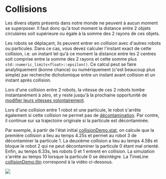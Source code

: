 # Collisions

Les divers objets présents dans notre monde ne peuvent à aucun moment se superposer. Il faut
donc qu'à tout moment la distance entre 2 objets circulaires soit supérieure ou égale à la 
somme des 2 rayons de ces objets. 

Les robots se déplaçant, ils peuvent entrer en collision avec d'autres robots ou particules. 
Dans ce cas, vous devez calculer l'instant exact de cette collision, i.e. un instant tel qu'à 
ce moment la distance entre les 2 centres soit comprise entre la somme des 2 rayons et cette somme plus
`std::numeric_limits<float>::epsilon()`. Ce calcul peut se faire analytiquement (bonne chance) ou numériquement (c'est beaucoup plus simple) 
par recherche dichotomique entre un instant avant collision et un instant après collision. 

Lors d'une collision entre 2 robots, la vitesse de ces 2 robots tombe instantanément à zéro, et 
y reste jusqu'à la prochaine opportunité de [modifier leurs vitesses volontairement](../Command). 

Lors d'une collision entre 1 robot et une particule, le robot s'arrête également si cette 
collision ne permet pas de [décontamination](../Decontamination). Par contre, il continue
sur sa trajectoire originale si la particule est décontaminée. 

Par exemple, à partir de l'état initial [collisionDemo.stat](./collisionDemo.stat), on 
calcule que la première collision a lieu au temps 4.25s et permet au robot 3 de 
décontaminer la particule 1. La deuxième collision a lieu au temps 4.58s et bloque 
le robot 2 qui ne peut décontaminer la particule 0 étant mal orienté. Enfin, au temps
6.33s, les robots 0 et 1 entrent en collision. La simulation s'arrête au temps 10 lorsque
la particule 0 se désintègre. La TimeLine [collisionDemo.tlin](./collisionDemo.tlin) 
correspond à la vidéo ci-dessous. 

[![](https://yt-embed.herokuapp.com/embed?v=4hbsNZMQ-TE)](https://youtu.be/4hbsNZMQ-TE)
